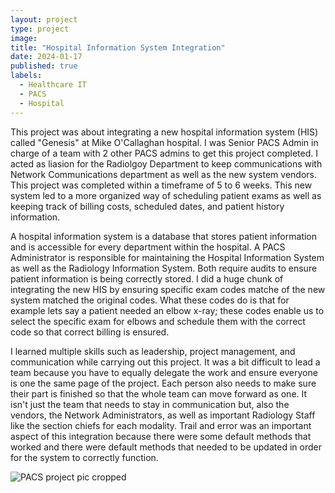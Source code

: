 ```yaml
---
layout: project
type: project
image: 
title: "Hospital Information System Integration"
date: 2024-01-17
published: true
labels:
  - Healthcare IT
  - PACS
  - Hospital
---
```


  This project was about integrating a new hospital information system (HIS) called "Genesis" at Mike O'Callaghan hospital. I was Senior PACS Admin in charge of a team with 2 other PACS admins to get this project completed. I acted as liasion for the Radiolgoy Department to keep communications with Network Communications department as well as the new system vendors. This project was completed within a timeframe of 5 to 6 weeks. This new system led to a more organized way of scheduling patient exams as well as keeping track of billing costs, scheduled dates, and patient history information.

  A hospital information system is a database that stores patient information and is accessible for every department within the hospital. A PACS Administrator is responsible for maintaining the Hospital Information System as well as the Radiology Information System. Both require audits to ensure patient information is being correctly stored. I did a huge chunk of integrating the new HIS by ensuring specific exam codes matche of the new system matched the original codes. What these codes do is that for example lets say a patient needed an elbow x-ray; these codes enable us to select the specific exam for elbows and schedule them with the correct code so that correct billing is ensured. 

  I learned multiple skills such as leadership, project management, and communication while carrying out this project. It was a bit difficult to lead a team because you have to equally delegate the work and ensure everyone is one the same page of the project. Each person also needs to make sure their part is finished so that the whole team can move forward as one. It isn't just the team that needs to stay in communication but, also the vendors, the Network Administrators, as well as important Radiology Staff like the section chiefs for each modality. Trail and error was an important aspect of this integration because there were some default methods that worked and there were default methods that needed to be updated in order for the system to correctly function. 

![PACS project pic cropped](https://github.com/kendrick-g/kendrick-g.github.io/assets/156295982/bb54249c-4ea9-4970-a819-956cca16c467)

  
